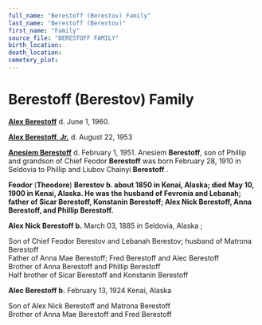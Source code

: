 ```yaml
---
full_name: "Berestoff (Berestov) Family"
last_name: "Berestoff (Berestov)"
first_name: "Family"
source_file: "BERESTOFF FAMILY"
birth_location:
death_location:
cemetery_plot: 
---
```

# Berestoff (Berestov) Family

[**Alex Berestoff**](../_people/Berestoff_Alex_Sr.md) d. June 1, 1960.

[**Alex Berestoff, Jr.**](../_people/Berestoff_Alex_Jr.md) d. August 22, 1953

[**Anesiem Berestoff**](../_people/Berestoff_Anesiem_Jr.md) d. February 1, 1951. Anesiem **Berestoff**, son of
Phillip and grandson of Chief Feodor **Berestoff** was born February 28,
1910 in Seldovia to Phillip and Liubov Chainyi **Berestoff** .

**Feodor** (**Theodore**) **Berestov b. about 1850 in Kenai, Alaska;
died May 10, 1900 in Kenai, Alaska. He was the husband of Fevronia and
Lebanah; father of Sicar Berestoff, Konstanin Berestoff; Alex Nick
Berestoff, Anna Berestoff, and Phillip Berestoff.**

**Alex Nick Berestoff b.** March 03, 1885 in Seldovia, Alaska ;

Son of Chief Feodor Berestov and Lebanah Berestov; husband of Matrona
Berestoff  
Father of Anna Mae Berestoff; Fred Berestoff and Alec Berestoff  
Brother of Anna Berestoff and Phillip Berestoff  
Half brother of Sicar Berestoff and Konstanin Berestoff

**Alec Berestoff b.** February 13, 1924 Kenai, Alaska

Son of Alex Nick Berestoff and Matrona Berestoff  
Brother of Anna Mae Berestoff and Fred Berestoff
